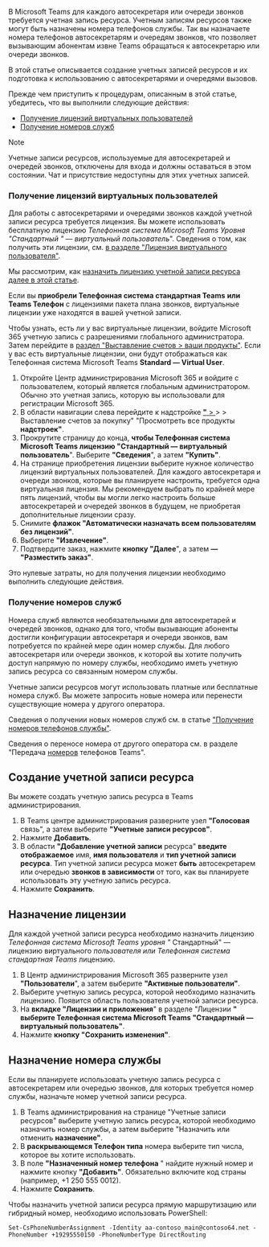 В Microsoft Teams для каждого автосекретаря или очереди звонков требуется учетная запись ресурса. Учетным записям ресурсов также могут быть назначены номера телефонов службы. Так вы назначаете номера телефонов автосекретарям и очередям звонков, что позволяет вызывающим абонентам извне Teams обращаться к автосекретарю или очереди звонков.

В этой статье описывается создание учетных записей ресурсов и их подготовка к использованию с автосекретарями и очередями вызовов.

Прежде чем приступить к процедурам, описанным в этой статье, убедитесь, что вы выполнили следующие действия:

- [Получение лицензий виртуальных пользователей](#obtain-virtual-user-licenses)
- [Получение номеров служб](#obtain-service-numbers)

> [!NOTE]
> Учетные записи ресурсов, используемые для автосекретарей и очередей звонков, отключены для входа и должны оставаться в этом состоянии. Чат и присутствие недоступны для этих учетных записей.

### <a name="obtain-virtual-user-licenses"></a>Получение лицензий виртуальных пользователей

Для работы с автосекретарями и очередями звонков каждой учетной записи ресурса требуется лицензия. Вы можете использовать бесплатную лицензию *Телефонная система Microsoft Teams Уровня "Стандартный " — виртуальный пользователь*". Сведения о том, как получить эти лицензии, см. [в разделе "Лицензия виртуального пользователя"](../teams-add-on-licensing/virtual-user.md).

Мы рассмотрим, как [назначить лицензию учетной записи ресурса далее в этой статье](#assign-a-license).

Если вы **приобрели Телефонная система стандартная Teams** **или Teams Телефон** с лицензиями пакета плана звонков, виртуальные лицензии уже находятся в вашей учетной записи.

Чтобы узнать, есть ли у вас виртуальные лицензии, войдите Microsoft 365 учетную запись с разрешениями глобального администратора. Затем перейдите в [раздел "Выставление счетов > ваши продукты"](https://admin.microsoft.com/Adminportal/Home#/subscriptions). Если у вас есть виртуальные лицензии, они будут отображаться как Телефонная система Microsoft Teams **Standard — Virtual User**.

1. Откройте Центр администрирования Microsoft 365 и войдите с пользователем, который является глобальным администратором. Обычно это учетная запись, которую вы использовали для регистрации Microsoft 365.
2. В области навигации слева перейдите к надстройке [**"** > ](https://admin.microsoft.com/Adminportal/Home#/catalog) >  > Выставление счетов за покупку" "Просмотреть все продукты **надстроек"**.
3. Прокрутите страницу до конца, **чтобы Телефонная система Microsoft Teams лицензию "Стандартный — виртуальный пользователь**". Выберите **"Сведения**", а затем **"Купить"**.
4. На странице приобретения лицензии выберите нужное количество лицензий виртуальных пользователей. Для каждого автосекретаря и очереди звонков, которые вы планируете настроить, требуется одна виртуальная лицензия. Мы рекомендуем выбрать по крайней мере пять лицензий, чтобы вы могли легко настроить больше автосекретарей и очередей звонков в будущем, не приобретая дополнительные лицензии сразу.
5. Снимите **флажок "Автоматически назначать всем пользователям без лицензий"**.
6. Выберите **"Извлечение"**.
7. Подтвердите заказ, нажмите **кнопку "Далее**", а затем **— "Разместить заказ"**.

Это нулевые затраты, но для получения лицензии необходимо выполнить следующие действия.

### <a name="obtain-service-numbers"></a>Получение номеров служб

Номера служб являются необязательными для автосекретарей и очередей звонков, однако для того, чтобы вызывающие абоненты достигли конфигурации автосекретаря и очереди звонков, вам потребуется по крайней мере один номер службы. Для любого автосекретаря или очереди звонков, к которой вы хотите получить доступ напрямую по номеру службы, необходимо иметь учетную запись ресурса со связанным номером службы.

Учетные записи ресурсов могут использовать платные или бесплатные номера служб. Вы можете запросить новые номера или перенести существующие номера у другого оператора.

Сведения о получении новых номеров служб см. в статье ["Получение номеров телефонов службы"](../getting-service-phone-numbers.md).

Сведения о переносе номера от другого оператора см. в разделе "Передача [номеров](../phone-number-calling-plans/transfer-phone-numbers-to-teams.md) телефонов Teams".

## <a name="create-a-resource-account"></a>Создание учетной записи ресурса

Вы можете создать учетную запись ресурса в Teams администрирования.

1. В Teams центре администрирования разверните узел **"Голосовая** связь", а затем выберите **"Учетные записи ресурсов"**.
2. Нажмите **Добавить**.
3. В области **"Добавление учетной записи** ресурса" **введите отображаемое** имя, **имя пользователя** и **тип учетной записи ресурса**. Тип учетной записи ресурса может **быть** автосекретарем или очередью **звонков в зависимости** от того, как вы планируете использовать эту учетную запись ресурса.
4. Нажмите **Сохранить**.

## <a name="assign-a-license"></a>Назначение лицензии

Для каждой учетной записи ресурса необходимо назначить лицензию *Телефонная система Microsoft Teams уровня "* Стандартный" — лицензию виртуального *пользователя или Телефонная система стандартная Teams* лицензию.

1. В Центр администрирования Microsoft 365 разверните узел **"Пользователи**", а затем выберите **"Активные пользователи"**.
2. Выберите учетную запись ресурса, которой необходимо назначить лицензию. Появится область пользователя учетной записи ресурса.
3. На **вкладке "Лицензии и приложения**" в разделе "Лицензии **" выберите Телефонная система Microsoft Teams "Стандартный — виртуальный пользователь"**.
4. Нажмите **кнопку "Сохранить изменения"**.

## <a name="assign-a-service-number"></a>Назначение номера службы

Если вы планируете использовать учетную запись ресурса с автосекретарем или очередью звонков, для которых требуется номер службы, назначьте номер учетной записи ресурса.

1. В Teams администрирования на странице "Учетные записи  ресурсов" выберите учетную запись ресурса, которой необходимо назначить номер службы, а затем выберите "Назначить или отменить **назначение"**.
2. В **раскрывающемся Телефон типа** номера выберите тип числа, которое вы хотите использовать.
3. В поле **"Назначенный номер телефона** " найдите нужный номер и нажмите кнопку **"Добавить"**. Обязательно включите код страны (например, +1 250 555 0012).
4. Нажмите **Сохранить**.

Чтобы назначить учетной записи ресурса прямую маршрутизацию или гибридный номер, необходимо использовать PowerShell:

`Set-CsPhoneNumberAssignment -Identity aa-contoso_main@contoso64.net -PhoneNumber +19295550150 -PhoneNumberType DirectRouting`